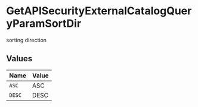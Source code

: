 # GetAPISecurityExternalCatalogQueryParamSortDir

sorting direction


## Values

| Name   | Value  |
| ------ | ------ |
| `ASC`  | ASC    |
| `DESC` | DESC   |